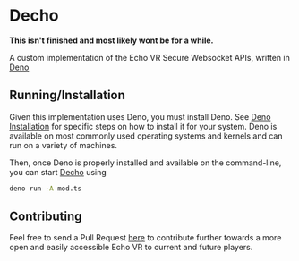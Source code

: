 # Decho

**This isn't finished and most likely wont be for a while.**

A custom implementation of the Echo VR Secure Websocket APIs, written in [Deno](https://deno.land)

## Running/Installation

Given this implementation uses Deno, you must install Deno. See [Deno Installation](https://deno.land/manual/getting_started/installation) for specific steps on how to install it for your system. Deno is available on most commonly used operating systems and kernels and can run on a variety of machines.

Then, once Deno is properly installed and available on the command-line, you can start [Decho](https://github.com/UnusualNorm/Decho) using

```bash
deno run -A mod.ts
```

## Contributing

Feel free to send a Pull Request [here](https://github.com/UnusualNorm/Decho/pulls) to contribute further towards a more open and easily accessible Echo VR to current and future players.
